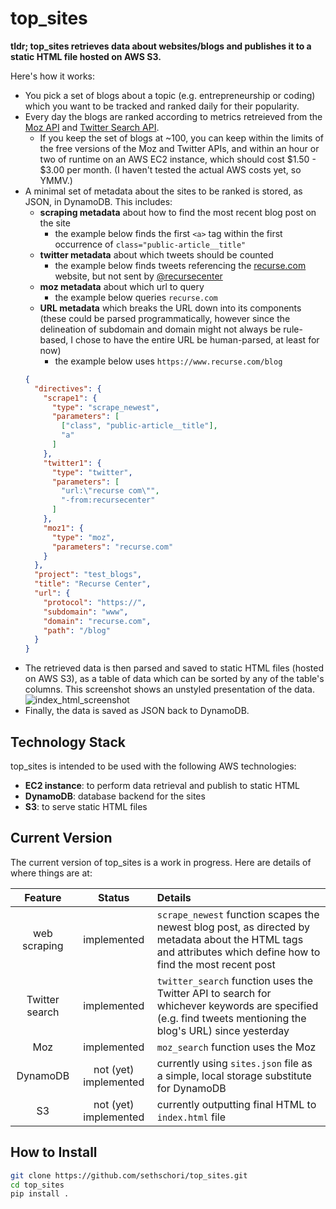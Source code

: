 # top_sites
**tldr; top_sites retrieves data about websites/blogs and publishes it to a static HTML file hosted on AWS S3.**

Here's how it works:

- You pick a set of blogs about a topic (e.g. entrepreneurship or coding) which you want to be tracked and ranked daily for their popularity.
- Every day the blogs are ranked according to metrics retreieved from the [Moz API](https://moz.com/products/api) and [Twitter Search API](https://developer.twitter.com/en/docs/tweets/search/api-reference).
  - If you keep the set of blogs at ~100, you can keep within the limits of the free versions of the Moz and Twitter APIs, and within an hour or two of runtime on an AWS EC2 instance, which should cost $1.50 - $3.00 per month. (I haven't tested the actual AWS costs yet, so YMMV.)
- A minimal set of metadata about the sites to be ranked is stored, as JSON, in DynamoDB. This includes:
  - **scraping metadata** about how to find the most recent blog post on the site
    - the example below finds the first `<a>` tag within the first occurrence of `class="public-article__title"`
  - **twitter metadata** about which tweets should be counted
    - the example below finds tweets referencing the [recurse.com](https://recurse.com) website, but not sent by [@recursecenter](http://www.twitter.com/recursecenter)
  - **moz metadata** about which url to query
    - the example below queries `recurse.com`
  - **URL metadata** which breaks the URL down into its components (these could be parsed programmatically, however since the delineation of subdomain and domain might not always be rule-based, I chose to have the entire URL be human-parsed, at least for now)
    - the example below uses `https://www.recurse.com/blog`
  ```json
  {
    "directives": {
      "scrape1": {
        "type": "scrape_newest",
        "parameters": [
          ["class", "public-article__title"],
          "a"
        ]
      },
      "twitter1": {
        "type": "twitter",
        "parameters": [
          "url:\"recurse com\"",
          "-from:recursecenter"
        ]
      },
      "moz1": {
        "type": "moz",
        "parameters": "recurse.com"
      }
    },
    "project": "test_blogs",
    "title": "Recurse Center",
    "url": {
      "protocol": "https://",
      "subdomain": "www",
      "domain": "recurse.com",
      "path": "/blog"
    }
  }
  ```
- The retrieved data is then parsed and saved to static HTML files (hosted on AWS S3), as a table of data which can be sorted by any of the table's columns. This screenshot shows an unstyled presentation of the data.
![index_html_screenshot](https://user-images.githubusercontent.com/20755795/39737500-79c887a6-5253-11e8-8c9c-feaebe9dd828.png)
- Finally, the data is saved as JSON back to DynamoDB.

## Technology Stack
top_sites is intended to be used with the following AWS technologies:
- **EC2 instance**: to perform data retrieval and publish to static HTML
- **DynamoDB**: database backend for the sites
- **S3**: to serve static HTML files

## Current Version
The current version of top_sites is a work in progress. Here are details of where things are at:

Feature | Status | Details
:-: | :-: | :--
web scraping | implemented | `scrape_newest` function scapes the newest blog post, as directed by metadata about the HTML tags and attributes which define how to find the most recent post
Twitter search | implemented | `twitter_search` function uses the Twitter API to search for whichever keywords are specified (e.g. find tweets mentioning the blog's URL) since yesterday
Moz | implemented | `moz_search` function uses the Moz 
DynamoDB | not (yet) implemented | currently using `sites.json` file as a simple, local storage substitute for DynamoDB
S3 | not (yet) implemented | currently outputting final HTML to `index.html` file

## How to Install
```sh
git clone https://github.com/sethschori/top_sites.git
cd top_sites
pip install .
```
